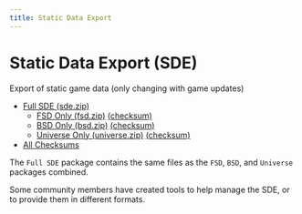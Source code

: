 ```yaml
---
title: Static Data Export
---
```

# Static Data Export (SDE)

Export of static game data (only changing with game updates)

- [Full SDE (sde.zip)](https://eve-static-data-export.s3-eu-west-1.amazonaws.com/tranquility/sde.zip)
    - [FSD Only (fsd.zip)](https://eve-static-data-export.s3-eu-west-1.amazonaws.com/tranquility/fsd.zip)
    [(checksum)](https://eve-static-data-export.s3-eu-west-1.amazonaws.com/tranquility/fsd.zip.checksum)
    - [BSD Only (bsd.zip)](https://eve-static-data-export.s3-eu-west-1.amazonaws.com/tranquility/bsd.zip)
    [(checksum)](https://eve-static-data-export.s3-eu-west-1.amazonaws.com/tranquility/bsd.zip.checksum)
    - [Universe Only (universe.zip)](https://eve-static-data-export.s3-eu-west-1.amazonaws.com/tranquility/universe.zip)
    [(checksum)](https://eve-static-data-export.s3-eu-west-1.amazonaws.com/tranquility/universe.zip.checksum)
- [All Checksums](https://eve-static-data-export.s3-eu-west-1.amazonaws.com/tranquility/checksum)

The `Full SDE` package contains the same files as the `FSD`, `BSD`, and `Universe` packages combined.

Some community members have created tools to help manage the SDE, or to provide them in different formats.
